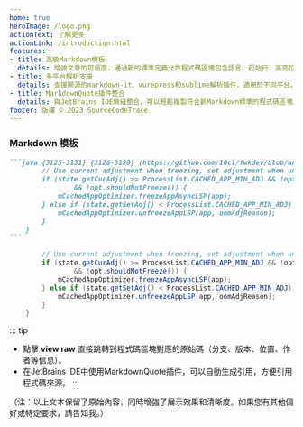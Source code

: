 ```yaml
---
home: true 
heroImage: /logo.png 
actionText: 了解更多 
actionLink: /introduction.html 
features:
- title: 高級Markdown模板 
  details: 增強文章的可信度，通過新的標準定義允許程式碼區塊包含語言、起始行、高亮位置和來源地址。
- title: 多平台解析支援 
  details: 支援開源的markdown-it、vurepress和sublime解析插件，適用於不同平台。
- title: MarkdownQuote插件整合 
  details: 與JetBrains IDE無縫整合，可以輕鬆複製符合新Markdown標準的程式碼區塊。 
footer: 版權 © 2023 SourceCodeTrace
---
```


### Markdown 模板

````markdown
```java {3125-3131} {3126-3130} (https://github.com/10cl/fwkdev/blob/android-13.0.0_r52/dev/src/frameworks/base/services/core/java/com/android/server/am/OomAdjuster.java#L3125-L3131)
        // Use current adjustment when freezing, set adjustment when unfreezing.
        if (state.getCurAdj() >= ProcessList.CACHED_APP_MIN_ADJ && !opt.isFrozen()
                && !opt.shouldNotFreeze()) {
            mCachedAppOptimizer.freezeAppAsyncLSP(app);
        } else if (state.getSetAdj() < ProcessList.CACHED_APP_MIN_ADJ) {
            mCachedAppOptimizer.unfreezeAppLSP(app, oomAdjReason);
        }
    }
```
````

```java {3125-3131} {3126-3130} (https://github.com/10cl/fwkdev/blob/android-13.0.0_r52/dev/src/frameworks/base/services/core/java/com/android/server/am/OomAdjuster.java#L3125-L3131)
        // Use current adjustment when freezing, set adjustment when unfreezing.
        if (state.getCurAdj() >= ProcessList.CACHED_APP_MIN_ADJ && !opt.isFrozen()
                && !opt.shouldNotFreeze()) {
            mCachedAppOptimizer.freezeAppAsyncLSP(app);
        } else if (state.getSetAdj() < ProcessList.CACHED_APP_MIN_ADJ) {
            mCachedAppOptimizer.unfreezeAppLSP(app, oomAdjReason);
        }
    }
```

::: tip
* 點擊 **view raw** 直接跳轉到程式碼區塊對應的原始碼（分支、版本、位置、作者等信息）。
* 在JetBrains IDE中使用MarkdownQuote插件，可以自動生成引用，方便引用程式碼來源。 
:::

（注：以上文本保留了原始內容，同時增強了展示效果和清晰度。如果您有其他偏好或特定要求，請告知我。）